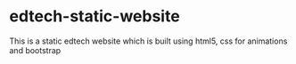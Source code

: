 # edtech-static-website
 This is a static edtech website which is built using html5, css for animations and bootstrap
